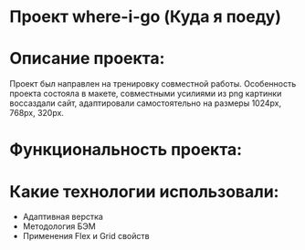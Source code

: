 # Проект where-i-go (Куда я поеду)

# Описание проекта:
Проект был направлен на тренировку совместной работы.
Особенность проекта состояла в макете, совместными усилиями из png картинки воссаздали сайт, адаптировали самостоятельно на размеры 1024рх, 768рх, 320рх.

# Функциональность проекта:

# Какие технологии использовали:
- Адаптивная верстка
- Методология БЭМ
- Применения Flex и Grid свойств
